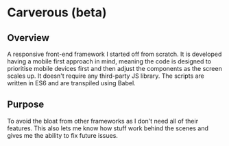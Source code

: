 # Carverous (beta)

## Overview
A responsive front-end framework I started off from scratch.
It is developed having a mobile first approach in mind,
meaning the code is designed to prioritise mobile devices first
and then adjust the components as the screen scales up.
It doesn't require any third-party JS library. The scripts are written in ES6 and are transpiled using Babel.

## Purpose
To avoid the bloat from other frameworks as I don't need all of
their features. This also lets me know how stuff work behind the
scenes and gives me the ability to fix future issues.
